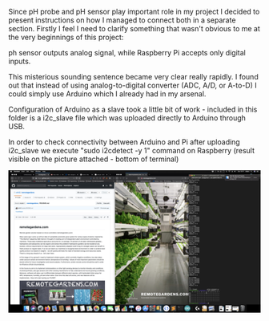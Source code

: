 Since pH probe and pH sensor play important role in my project I decided to present instructions on how I managed to connect both in a separate section.
Firstly I feel I need to clarify something that wasn't obvious to me at the very beginnings of this project: 

ph sensor outputs analog signal, while Raspberry Pi accepts only digital inputs.

This misterious sounding sentence became very clear really rapidly. I found out that instead of using analog-to-digital converter (ADC, A/D, or A-to-D)
I could simply use Arduino which I already had in my arsenal. 

Configuration of Arduino as a slave took a little bit of work - included in this folder is a i2c_slave file which was uploaded directly to Arduino through USB.

In order to check connectivity between Arduino and Pi after uploading i2c_slave we execute "sudo i2cdetect -y 1" command on Raspberry (result visible on the picture attached - bottom of terminal)

![](/images/i2c_detection.jpg)
